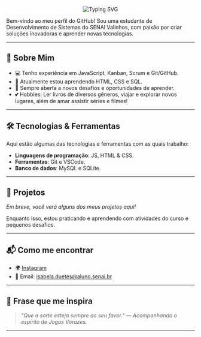 <p align="center">
  <img src="https://readme-typing-svg.herokuapp.com?font=Fira+Code&pause=1000&center=true&vCenter=true&width=435&lines=Olá%2C+sou+%5BIsabela+Duetes%5D!;Estudante+de+DS+no+SENAI+Valinhos" alt="Typing SVG" />
</p>

Bem-vindo ao meu perfil do GitHub! Sou uma estudante de Desenvolvimento de Sistemas do SENAI Valinhos, com paixão por criar soluções inovadoras e aprender novas tecnologias.

---

## 🚀 Sobre Mim

- 💻 Tenho experiência em JavaScript, Kanban, Scrum e Git/GitHub.
- 🌱 Atualmente estou aprendendo HTML, CSS e SQL.
- 🤔 Sempre aberta a novos desafios e oportunidades de aprender.
- 💕 Hobbies: Ler livros de diversos gêneros, viajar e explorar novos lugares, além de amar assistir séries e filmes!

---

## 🛠️ Tecnologias & Ferramentas

Aqui estão algumas das tecnologias e ferramentas com as quais trabalho:

- **Linguagens de programação**: JS, HTML & CSS.
- **Ferramentas**: Git e VSCode.
- **Banco de dados**: MySQL e SQLite.

---

## 📘 Projetos

*Em breve, você verá alguns dos meus projetos aqui!*

Enquanto isso, estou praticando e aprendendo com atividades do curso e pequenos desafios.

---

## 📬 Como me encontrar

- 🌍 [Instagram](https://www.instagram.com/belahlz/?next=%2F)
- 📧 Email: isabela.duetes@aluno.senai.br
---

## 💬 Frase que me inspira

> *"Que a sorte esteja sempre ao seu favor." — Acompanhando o espírito de Jogos Vorazes.*

---